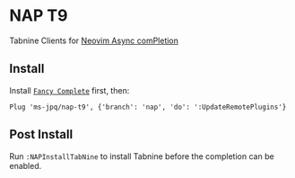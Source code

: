 # NAP T9

Tabnine Clients for [Neovim Async comPletion](https://github.com/ms-jpq/nap)

## Install

Install [`Fancy Complete`](https://github.com/ms-jpq/nap) first, then:

```VimL
Plug 'ms-jpq/nap-t9', {'branch': 'nap', 'do': ':UpdateRemotePlugins'}
```

## Post Install

Run `:NAPInstallTabNine` to install Tabnine before the completion can be enabled.
